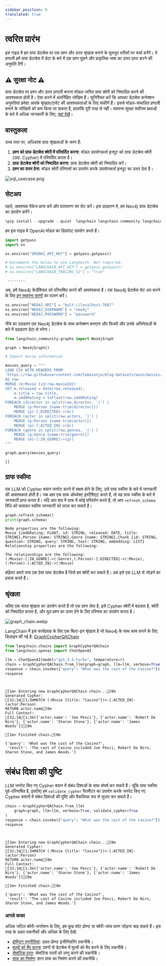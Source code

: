 ```yaml
---
sidebar_position: 0
translated: true
---
```


# त्वरित प्रारंभ

इस गाइड में हम ग्राफ डेटाबेस पर एक प्रश्न और उत्तर श्रृंखला बनाने के मूलभूत तरीकों पर चर्चा करेंगे। ये प्रणाली हमें ग्राफ डेटाबेस में डेटा के बारे में एक प्रश्न पूछने और प्राकृतिक भाषा का उत्तर प्राप्त करने की अनुमति देंगी।

## ⚠️ सुरक्षा नोट ⚠️

ग्राफ डेटाबेस पर प्रश्न और उत्तर प्रणाली बनाना मॉडल-जनित ग्राफ क्वेरी को निष्पादित करने की आवश्यकता होती है। ऐसा करने में अंतर्निहित जोखिम हैं। सुनिश्चित करें कि आपका डेटाबेस कनेक्शन अनुमतियां हमेशा आपके श्रृंखला/एजेंट की आवश्यकताओं के लिए संकीर्ण हैं। इससे मॉडल-संचालित प्रणाली बनाने के जोखिमों को कम किया जा सकता है, हालांकि पूरी तरह से नहीं। सामान्य सुरक्षा सर्वोत्तम प्रथाओं के बारे में अधिक जानकारी के लिए, [यहां देखें](/docs/security)।

## वास्तुकला

उच्च स्तर पर, अधिकांश ग्राफ श्रृंखलाओं के चरण हैं:

1. **प्रश्न को ग्राफ डेटाबेस क्वेरी में परिवर्तित करना**: मॉडल उपयोगकर्ता इनपुट को ग्राफ डेटाबेस क्वेरी (उदा. Cypher) में परिवर्तित करता है।
2. **ग्राफ डेटाबेस क्वेरी को निष्पादित करना**: ग्राफ डेटाबेस क्वेरी को निष्पादित करें।
3. **प्रश्न का उत्तर देना**: मॉडल क्वेरी परिणामों का उपयोग करके उपयोगकर्ता इनपुट का उत्तर देता है।

![sql_usecase.png](../../../../../../static/img/graph_usecase.png)

## सेटअप

पहले, आवश्यक पैकेज प्राप्त करें और वातावरण चर सेट करें।
इस उदाहरण में, हम Neo4j ग्राफ डेटाबेस का उपयोग करेंगे।

```python
%pip install --upgrade --quiet  langchain langchain-community langchain-openai neo4j
```

हम इस गाइड में OpenAI मॉडल का डिफ़ॉल्ट उपयोग करते हैं।

```python
import getpass
import os

os.environ["OPENAI_API_KEY"] = getpass.getpass()

# Uncomment the below to use LangSmith. Not required.
# os.environ["LANGCHAIN_API_KEY"] = getpass.getpass()
# os.environ["LANGCHAIN_TRACING_V2"] = "true"
```

```output
 ········
```

अब, हमें Neo4j क्रेडेंशियल को परिभाषित करने की आवश्यकता है।
एक Neo4j डेटाबेस सेट अप करने के लिए [इन स्थापना चरणों](https://neo4j.com/docs/operations-manual/current/installation/) का पालन करें।

```python
os.environ["NEO4J_URI"] = "bolt://localhost:7687"
os.environ["NEO4J_USERNAME"] = "neo4j"
os.environ["NEO4J_PASSWORD"] = "password"
```

नीचे का उदाहरण एक Neo4j डेटाबेस के साथ कनेक्शन बनाएगा और फिल्मों और उनके अभिनेताओं के बारे में उदाहरण डेटा से भरेगा।

```python
from langchain_community.graphs import Neo4jGraph

graph = Neo4jGraph()

# Import movie information

movies_query = """
LOAD CSV WITH HEADERS FROM
'https://raw.githubusercontent.com/tomasonjo/blog-datasets/main/movies/movies_small.csv'
AS row
MERGE (m:Movie {id:row.movieId})
SET m.released = date(row.released),
    m.title = row.title,
    m.imdbRating = toFloat(row.imdbRating)
FOREACH (director in split(row.director, '|') |
    MERGE (p:Person {name:trim(director)})
    MERGE (p)-[:DIRECTED]->(m))
FOREACH (actor in split(row.actors, '|') |
    MERGE (p:Person {name:trim(actor)})
    MERGE (p)-[:ACTED_IN]->(m))
FOREACH (genre in split(row.genres, '|') |
    MERGE (g:Genre {name:trim(genre)})
    MERGE (m)-[:IN_GENRE]->(g))
"""

graph.query(movies_query)
```

```output
[]
```

## ग्राफ स्कीमा

एक LLM को Cypher बयान जनरेट करने में सक्षम होने के लिए, उसे ग्राफ स्कीमा के बारे में जानकारी की आवश्यकता होती है। जब आप एक ग्राफ ऑब्जेक्ट इंस्टैंशिएट करते हैं, तो यह ग्राफ स्कीमा के बारे में जानकारी प्राप्त करता है। यदि आप बाद में ग्राफ में कोई परिवर्तन करते हैं, तो आप `refresh_schema` विधि को चलाकर स्कीमा जानकारी को ताज़ा कर सकते हैं।

```python
graph.refresh_schema()
print(graph.schema)
```

```output
Node properties are the following:
Movie {imdbRating: FLOAT, id: STRING, released: DATE, title: STRING},Person {name: STRING},Genre {name: STRING},Chunk {id: STRING, question: STRING, query: STRING, text: STRING, embedding: LIST}
Relationship properties are the following:

The relationships are the following:
(:Movie)-[:IN_GENRE]->(:Genre),(:Person)-[:DIRECTED]->(:Movie),(:Person)-[:ACTED_IN]->(:Movie)
```

बढ़िया! हमारे पास एक ऐसा ग्राफ डेटाबेस है जिसे हम क्वेरी कर सकते हैं। अब इसे एक LLM से जोड़ने का प्रयास करते हैं।

## श्रृंखला

चलिए एक सरल श्रृंखला का उपयोग करते हैं जो एक प्रश्न लेता है, इसे Cypher क्वेरी में बदलता है, क्वेरी को निष्पादित करता है, और मूल प्रश्न का उत्तर देने के लिए परिणाम का उपयोग करता है।

![graph_chain.webp](../../../../../../static/img/graph_chain.webp)

LangChain में इस कार्यप्रवाह के लिए एक बिल्ट-इन श्रृंखला है जो Neo4j के साथ काम करने के लिए डिज़ाइन की गई है: [GraphCypherQAChain](/docs/integrations/graphs/neo4j_cypher)

```python
from langchain.chains import GraphCypherQAChain
from langchain_openai import ChatOpenAI

llm = ChatOpenAI(model="gpt-3.5-turbo", temperature=0)
chain = GraphCypherQAChain.from_llm(graph=graph, llm=llm, verbose=True)
response = chain.invoke({"query": "What was the cast of the Casino?"})
response
```

```output


[1m> Entering new GraphCypherQAChain chain...[0m
Generated Cypher:
[32;1m[1;3mMATCH (:Movie {title: "Casino"})<-[:ACTED_IN]-(actor:Person)
RETURN actor.name[0m
Full Context:
[32;1m[1;3m[{'actor.name': 'Joe Pesci'}, {'actor.name': 'Robert De Niro'}, {'actor.name': 'Sharon Stone'}, {'actor.name': 'James Woods'}][0m

[1m> Finished chain.[0m
```

```output
{'query': 'What was the cast of the Casino?',
 'result': 'The cast of Casino included Joe Pesci, Robert De Niro, Sharon Stone, and James Woods.'}
```

# संबंध दिशा की पुष्टि

LLM जनरेट किए गए Cypher बयान में संबंध दिशाओं के साथ संघर्ष कर सकते हैं। चूंकि ग्राफ स्कीमा पूर्व-परिभाषित है, इसलिए हम `validate_cypher` पैरामीटर का उपयोग करके जनरेट किए गए Cypher बयानों में संबंध दिशाओं की पुष्टि और वैकल्पिक रूप से सुधार कर सकते हैं।

```python
chain = GraphCypherQAChain.from_llm(
    graph=graph, llm=llm, verbose=True, validate_cypher=True
)
response = chain.invoke({"query": "What was the cast of the Casino?"})
response
```

```output


[1m> Entering new GraphCypherQAChain chain...[0m
Generated Cypher:
[32;1m[1;3mMATCH (:Movie {title: "Casino"})<-[:ACTED_IN]-(actor:Person)
RETURN actor.name[0m
Full Context:
[32;1m[1;3m[{'actor.name': 'Joe Pesci'}, {'actor.name': 'Robert De Niro'}, {'actor.name': 'Sharon Stone'}, {'actor.name': 'James Woods'}][0m

[1m> Finished chain.[0m
```

```output
{'query': 'What was the cast of the Casino?',
 'result': 'The cast of Casino included Joe Pesci, Robert De Niro, Sharon Stone, and James Woods.'}
```

### अगले कदम

अधिक जटिल क्वेरी-जनरेशन के लिए, हम कुछ शॉट प्रोम्प्ट या क्वेरी-जांच चरण जोड़ना चाह सकते हैं। इस तरह के उन्नत तकनीकों और अधिक के लिए देखें:

* [प्रोम्प्टिंग रणनीतियां](/docs/use_cases/graph/prompting): उन्नत प्रोम्प्ट इंजीनियरिंग तकनीकें।
* [मूल्यों को मैप करना](/docs/use_cases/graph/mapping): प्रश्नों से डेटाबेस में मूल्यों को मैप करने के लिए तकनीकें।
* [सेमांटिक परत](/docs/use_cases/graph/semantic): सेमांटिक परतों को लागू करने की तकनीकें।
* [ग्राफ का निर्माण](/docs/use_cases/graph/constructing): ज्ञान ग्राफ का निर्माण करने की तकनीकें।
